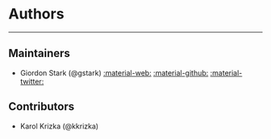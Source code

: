 # Authors

---

## Maintainers

- Giordon Stark (@gstark) [:material-web:](https://giordonstark.com)
  [:material-github:](https://github.com/kratsg)
  [:material-twitter:](https://twitter.com/kratsg)

## Contributors

- Karol Krizka (@kkrizka)
